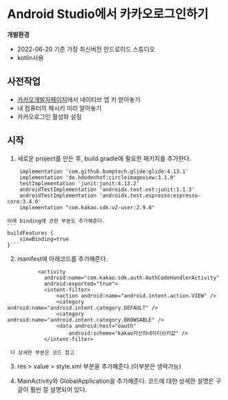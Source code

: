 # Android Studio에서 카카오로그인하기

**개발환경**
- 2022-06-20 기준 가장 최신버전 안드로이드 스튜디오
- kotlin사용

## 사전작업
- [카카오개발자페이지](https://developers.kakao.com/)에서 네이티브 앱 키 받아놓기
- 내 컴퓨터의 해시키 미리 알아놓기
- 카카오로그인 활성화 설정

## 시작

1. 새로운 project를 만든 후, build.gradle에 필요한 패키지를 추가한다.
```
    implementation 'com.github.bumptech.glide:glide:4.13.1'
    implementation 'de.hdodenhof:circleimageview:3.1.0'
    testImplementation 'junit:junit:4.13.2'
    androidTestImplementation 'androidx.test.ext:junit:1.1.3'
    androidTestImplementation 'androidx.test.espresso:espresso-core:3.4.0'
    implementation "com.kakao.sdk:v2-user:2.9.0" 
```    
    아래 binding에 관한 부분도 추가해준다. 
    ```
    buildFeatures {
        viewBinding=true
    }```
    
2. manifest에 아래코드를 추가해준다. 
```
          <activity
            android:name="com.kakao.sdk.auth.AuthCodeHandlerActivity"
            android:exported="true">
            <intent-filter>
                <action android:name="android.intent.action.VIEW" />
                <category android:name="android.intent.category.DEFAULT" />
                <category android:name="android.intent.category.BROWSABLE" />
                <data android:host="oauth"
                    android:scheme="kakao자신의네이티브키값" />
            </intent-filter>
```
     더 상세한 부분은 코드 참고
  
3. res > value > style.xml 부분을 추가해준다.(이부분은 생략가능)
  
  
4. MainActivity와 GlobalApplication을 추가해준다. 
  코드에 대한 상세한 설명은 구글이 훨씬 잘 설명되어 있다. 
